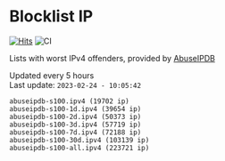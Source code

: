 # Blocklist IP

[![Hits](https://hits.seeyoufarm.com/api/count/incr/badge.svg?url=https%3A%2F%2Fgithub.com%2Fborestad%2Fblocklist-ip%2F&count_bg=%2379C83D&title_bg=%23555555&icon=&icon_color=%23E7E7E7&title=hits&edge_flat=false)](https://hits.seeyoufarm.com)  ![CI](https://img.shields.io/github/workflow/status/borestad/blocklist-ip/CI?style=flat-square)

Lists with worst IPv4 offenders, provided by [AbuseIPDB](https://www.abuseipdb.com/)

<!-- FOOTER-PLACEHOLDER -->
Updated every 5 hours<br>
Last update: `2023-02-24 - 10:05:42`
```
abuseipdb-s100.ipv4 (19702 ip)
abuseipdb-s100-1d.ipv4 (39654 ip)
abuseipdb-s100-2d.ipv4 (50373 ip)
abuseipdb-s100-3d.ipv4 (57719 ip)
abuseipdb-s100-7d.ipv4 (72188 ip)
abuseipdb-s100-30d.ipv4 (103139 ip)
abuseipdb-s100-all.ipv4 (223721 ip)
```
